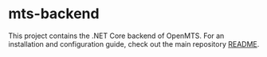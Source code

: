 # mts-backend

This project contains the .NET Core backend of OpenMTS. For an installation and configuration guide, check out the main repository [README](../README.md).
